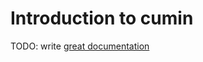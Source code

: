 # Introduction to cumin

TODO: write [great documentation](http://jacobian.org/writing/what-to-write/)
